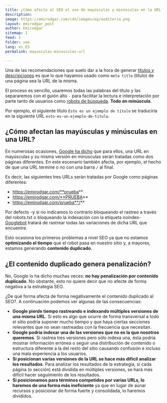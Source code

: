 ```yaml
---
title: ¿Cómo afecta al SEO el uso de mayúsculas y minúsculas en la URL?
description: 
image: https://emirodgar.com/cdn/images/og/auditoria.png
layout: emirodgar_post
author: Emirodgar
sitemap: 1
feed: 1
folder: seo
lang: es_ES
permalink: mayusculas-minusculas-url

---
```


Una de las recomendaciones que suelo dar a la hora de generar [títulos y descripciones](https://emirodgar.com/titulos-descripciones-seo) es que lo que hayamos usado como `meta title` (título) de una página sea la URL de la misma.

El proceso es sencillo, usaremos todas las palabras del título y las separaremos con el guión alto `-` para facilitar la lectura e interpretación por parte tanto de usuarios como [robots de búsqueda](https://emirodgar.com/detectar-googlebot). **Todo en minúscula**.

Por ejemplo, el siguiente título `Esto es un ejemplo de título` se traduciría en la siguiente URL `esto-es-un-ejemplo-de-titulo`.

## ¿Cómo afectan las mayúsculas y minúsculas en una URL?

En numerosas ocasiones, [Google ha dicho](https://www.youtube.com/watch?v=d1xb84T0olI) que para ellos, una URL en mayúsculas y su misma versión en minúsculas serán tratadas como dos páginas diferentes. En este escenario también afecta, por ejemplo, el hecho de que una URL termine o no con una barra `/` al final.

Es decir, las siguientes tres URLs serán tratadas por Google como páginas diferentes:

- https://emirodgar.com/**prueba**
- https://emirodgar.com/**PRUEBA**
- https://emirodgar.com/prueba**/**

Por defecto -y si no indicamos lo contrario bloqueando el rastreo a través del robots.txt o bloqueando la indexación con la etiqueta noindex- [Googlebot](https://emirodgar.com/detectar-googlebot) tratará de rastrear todas las variaciones de dicha URL que encuentre.

Esto ocasiona los primeros problemas a nivel SEO ya que no estamos **optimizando el tiempo** que el robot pasa en nuestro sitio y, a mayores, estamos generando **contenido duplicado**.

## ¿El contenido duplicado genera penalización?

No, Google lo ha dicho muchas veces: **no hay penalización por contenido duplicado**. No obstante, esto no quiere decir que no afecte de forma negativa a la estrategia SEO.

¿De qué forma afecta de forma negativamente el contenido duplicado al SEO?. A continuación podemos ver algunas de las consecuencias:

- **Google pierde tiempo rastreando e indexando múltiples versiones de una misma URL**. Si esto es algo que ocurre de forma transversal a todo el sitio podría suponer mucho tiempo y que haya ciertas secciones relevantes que no sean rastreadas con la frecuencia que necesitan.
- **Google podría indexar una de las versiones que no es la que nosotros queremos**. Si rastrea tres versiones pero sólo indexa una, ésta podría mostrar información errónea o seguir una distribución de contenido o estructura diferente a la del resto del sitio causando confusión e incluso una mala experiencia a los usuarios.
- **Si posicionan varias versiones de la URL se hace más difícil analizar los resultados**. Para analizar los resultados de la estrategia, si cada página (o sección) está dividida en múltiples versiones, se hará más difícil hacer seguimiento de los resultados.
- **Si posicionamos para términos competidos por varias URLs, lo haremos de una forma más ineficiente** ya que en lugar de aunar recursos y posicionar de forma fuerte y consolidada, lo haremos divididos.




<!--stackedit_data:
eyJoaXN0b3J5IjpbLTE4MDIwODc4NjksLTIwMTI3MjIzMjRdfQ
==
-->